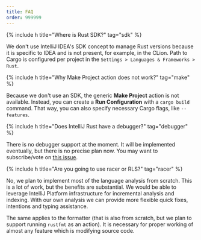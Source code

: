 ```yaml
---
title: FAQ
order: 999999
---
```


{% include h title="Where is Rust SDK?" tag="sdk" %}

We don't use IntelliJ IDEA's SDK concept to manage Rust versions because it is
specific to IDEA and is not present, for example, in the CLion. Path to Cargo is
configured per project in the `Settings > Languages & Frameworks > Rust`.

{% include h title="Why Make Project action does not work?" tag="make" %}

Because we don't use an SDK, the generic **Make Project** action is not
available. Instead, you can create a **Run Configuration** with a `cargo build`
command. That way, you can also specify necessary Cargo flags, like
`--features`.

{% include h title="Does IntelliJ Rust have a debugger?" tag="debugger" %}

There is no debugger support at the moment. It will be implemented eventually,
but there is no precise plan now. You may want to subscribe/vote on [this issue][debugger].


{% include h title="Are you going to use racer or RLS?" tag="racer" %}

No, we plan to implement most of the language analysis from scratch. This is
a lot of work, but the benefits are substantial. We would be able to leverage
IntelliJ Platform infrastructure for incremental analysis and indexing. With
our own analysis we can provide more flexible quick fixes, intentions and typing
assistance.

The same applies to the formatter (that is also from scratch, but we plan to
support running `rustfmt` as an action). It is necessary for proper working
of almost any feature which is modifying source code.


[debugger]: https://github.com/intellij-rust/intellij-rust/issues/535
